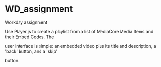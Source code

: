 # WD_assignment
Workday assignment


Use Player.js to create a playlist from a list of MediaCore Media Items and their Embed Codes. The

user interface is simple: an embedded video plus its title and description, a 'back' button, and a 'skip'

button.
